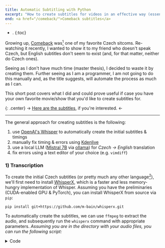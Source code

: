 ```yaml
---
title: Automatic Subtitling with Python
excerpt: "How to create subtitles for videos in an effective way (essentially automatically)."
end: <a href="/comeback/">Comeback subtitles</a>
---
```


- .
{:toc}

Growing up, [Comeback](https://www.imdb.com/title/tt1321261/) was[^1] one of my favorite Czech sitcoms.
Re-watching it recently, I wanted to show it to my friend who doesn't speak Czech, but English subtitles don't seem to exist (and, for that matter, neither do Czech ones).

Seeing as I don't have much time (master thesis), I decided to waste it by creating them.
Further seeing as I am a programmer, I am not going to do this manually and, as the title suggests, will automate the process as much as I can.

This short post covers what I did and could prove useful if case you have your own favorite movie/show that you'd like to create subtitles for.

{: .center}
→ [Here are the subtitles](/comeback/), if you're interested. ←

---

The general approach for creating subtitles is the following:

1. use [OpenAI's Whisper](https://github.com/openai/whisper) to automatically create the initial subtitles & timings
2. manually fix timing & errors using [Kdenlive](https://kdenlive.org/en/)
3. use a local LLM ([Mistral 7B](https://mistral.ai/news/announcing-mistral-7b/) via [ollama](https://ollama.com/)) for _Czech → English_ translation
4. fix errors using a text editor of your choice (e.g. `vimdiff`)

### 1) Transcription

To create the initial Czech subtitles (or pretty much any other language[^2]), we'll first need to install [WhisperX](https://github.com/m-bain/whisperX), which is a faster and less memory-hungry implementation of Whisper.
Assuming you have the preliminaries (CUDA-enabled GPU & PyTorch), you can install WhisperX from source via `pip`:

```
pip install git+https://github.com/m-bain/whisperx.git
```

To automatically create the subtitles, we can use `ffmpeg` to extract the audio, and subsequently run the `whisperx` command with appropriate parameters.
_Assuming you are in the directory with your audio files, you can run the following script:_

<details>
<summary>Code</summary>
<div markdown="1">
```sh
#!/bin/sh
for file in *.mp4; do
  # Extract audio (if it doesn't exist)
  audio_file="${file%.*}.aac"

  if [ ! -s "$audio_file" ]; then
    ffmpeg -y -i "$file" -vn "$audio_file"
  fi

  # Create directory for the subtitles
  out_dir="${file%.*}/cz"
  mkdir -p "$out_dir"

  # Run whisperx + symlink the video (if the directory is empty)
  if [ -z "$(ls -A "$out_dir")" ]; then
    whisperx "$audio_file" \
        --model large-v3 \
        --language Czech \
        --segment_resolution chunk \
        --task transcribe \
        --output_dir "$out_dir" \
        --output_format srt

    ln -s "../../$(basename "$file")" "$out_dir/$(basename "$file")"
  fi
done
```
</div>
</details>

Note that for the `large` WhisperX models, you need to have **at least ~8 GB of VRAM**.
If you don't have this, use `medium`, which requires ~6 GB and is quite a bit worse.

If you don't have a GPU at all, I would recommend using [Runpod](https://www.runpod.io/), which offers cheap GPU devices with custom Docker images.
_This is not a sponsored post but I am a very happy customer, and if you'd like to support me, [here is my referral link](https://runpod.io?ref=zqgj8it7)._

If you only need to transcribe a short video, you can also use [Google Colab](https://colab.research.google.com/) for free, since it offers a few hours of GPU access for free.

### 2) Manual Transcription Fixes

Since the transcription contains some errors in both contents and timing (although I have to say that the results are around 95% correct, which is insanely impressive), we need to fix those.
My tool of choice is [Kdenlive](https://kdenlive.org/en/), since it's the video editor I'm pretty comfortable with and has good tools for editing subtitles.

I don't really have much to write here -- to edit the subtitles, just drag & drop the video + subtitles and hit play, fixing mistakes along the way.
_Note that doing this for a 30-minute episode usually takes me around 1 hour, so if it takes you 10 you're doing something wrong and if it takes you 5 minutes please tell me how._

One helpful thing that I discovered after translating the first ~3 episodes is that Whisper can sometimes produce consistent incorrect results, which you can fix automatically for all future episodes -- in my case, the names of the lead characters (mainly Ivuška and Ozzák) made rise to the following replacement rules:
```toml
ozák -> Ozzák
Ozák -> Ozzák
ivošk -> Ivušk
Ivošk -> Ivušk
```

Yet again, here is a Python script that automatically does this for subtitle files in all subdirectories of wherever you're launching it from:

<details>
<summary>Code</summary>
<div markdown="1">
```python
#!/bin/python
from pathlib import Path
from tempfile import NamedTemporaryFile
from subprocess import Popen

import re
import shutil


REPLACEMENT_RULES = """
Add -> all
rules -> here.
"""


replacement_rules_list = []
for line in REPLACEMENT_RULES.strip().splitlines():
    source, target = line.strip().split(' -> ')
    replacement_rules_list.append((source, target))


def perform_replacements_in_file(in_path, out_path):
    with open(in_path, 'r') as file:
        content = file.read()

    for pattern, replacement in replacement_rules_list:
        content = re.sub(pattern, replacement, content)

    with open(out_path, 'w') as file:
        file.write(content)


# First do replacements to a temporary file
temp_file_mapping = {}
for file in sorted(Path(".").rglob('*.srt')):
    if not file.is_file():
        continue

    with NamedTemporaryFile(delete=False, suffix=".srt") as f:
        out_file = Path(f.name)

        temp_file_mapping[file] = out_file
        perform_replacements_in_file(file, out_file)


# Check diffs
for orig, tmp in sorted(temp_file_mapping.items()):
    process = Popen(["diff", "-u", str(orig), str(tmp)])
    process.communicate()


i = None
while not i or i.lower() not in "yn":
    i = input("Confirm replacement [Y/n]: ")

if i.lower() == "y":
    print("Replacing...")
    for orig, tmp in temp_file_mapping.items():
        shutil.move(tmp, orig)
else:
    print("Removing tempfiles...")
    for _, tmp in temp_file_mapping.items():
        tmp.unlink()
```
</div>
</details>


### 3) Translation
For a reasonably fast and accurate Czech to English translation, one way is to use a local LLM model for line-by-line translation.
I've experimented with Whisper's translation functionality, but it creates problems with timing (since I wanted it to be the same as the Czech subtitles), as well as not being too good.

I will be using [ollama](https://ollama.com/) with the [Mistral 7B](https://mistral.ai/news/announcing-mistral-7b/), which again requires **around ~8 GB of VRAM**.
_If you don't have this, I would again recommend using [Runpod](https://runpod.io?ref=zqgj8it7)._

To install, run the following (ideally read what the script does first before you pipe it to `sh`):
```sh
curl -fsSL https://ollama.com/install.sh | sh
```

To perform the translation, we will again run a script in the directory with the videos:

<details>
<summary>Code</summary>
<div markdown="1">
```python
#!/bin/python
from pathlib import Path
from subprocess import Popen, PIPE
from tempfile import NamedTemporaryFile
from tqdm import tqdm

import shutil


PROMPT = "Translate the following line from a Czech subtitle to English. Only include the response: "


for file in sorted(Path(".").rglob('*.srt')):
    if not file.is_file():
        continue

    # Czech -> English
    if file.parent.name != "cz":
        continue

    en_file = file.parent.parent / "en" / file.name
    en_file.parent.mkdir(parents=True, exist_ok=True)

    # Skip if it already exists
    if en_file.exists():
        continue

    print(f"Translating '{file.name}'...")
    with open(file, "r") as f, NamedTemporaryFile(mode="w", delete=False) as g:
        lines = f.read().splitlines()

        # I hope this is a safe assumption :)
        for i, line in tqdm(enumerate(lines), total=len(lines)):
            if i % 4 != 2:
                g.write(line + "\n")
                continue

            process = Popen(["ollama", "run", "mistral", PROMPT + "[" + line.strip() + "]"], stdout=PIPE, stderr=PIPE)

            if i > 10:
                break

            stdout, _ = process.communicate()

            # the LLM sometimes doesn't exactly follow the prompt, so we only keep the first line
            stdout = stdout.decode().strip().splitlines()[0]

            g.write(stdout + "\n")

    shutil.move(g.name, en_file)
```
</div>
</details>


### 4) Manual Translation Fixes

Open the subtitles in your favorite text editor (`vim`) and fix away.


### 5) Credits

I also added a link to the page with all Comeback subtitles at the beginning of each individual subtitles, in case people obtain them from somewhere else and would like to get them for other episodes:

<details>
<summary>Code</summary>
<div markdown="1">
```python
#!/bin/python
from pathlib import Path


EXPORT_DIRECTORY = Path("../Comeback Subtitles")

BEGINNING = "1\n00:00:00,000 --> 00:00:05,000\nhttps://slama.dev/comeback/\n"


for file in sorted(Path(".").rglob('*.srt')):
    if not file.is_file():
        continue

    lang = file.parent.name

    output_directory = EXPORT_DIRECTORY / lang
    output_directory.mkdir(parents=True, exist_ok=True)
    output_file = output_directory / file.name

    with open(file, "r") as f, open(output_file, "w") as g:
        g.write(BEGINNING + "\n")

        for i, line in enumerate(f):
            if i % 4 == 0:
                g.write(f"{i // 4 + 2}\n")
            else:
                g.write(line)
```
</div>
</details>


[^1]: Watching the show back, I have to admit that certain episodes are a little rough to watch and could be considered problematic in today's day and age. Watch at your own peril.

[^2]: <p>Well... almost all:</p><p class="tiny"><em>Afrikaans, Albanian, Amharic, Arabic, Armenian, Assamese, Azerbaijani, Bashkir, Basque, Belarusian, Bengali, Bosnian, Breton, Bulgarian, Burmese, Cantonese, Castilian, Catalan, Chinese, Croatian, Czech, Danish, Dutch, English, Estonian, Faroese, Finnish, Flemish, French, Galician, Georgian, German, Greek, Gujarati, Haitian, Haitian Creole, Hausa, Hawaiian, Hebrew, Hindi, Hungarian, Icelandic, Indonesian, Italian, Japanese, Javanese, Kannada, Kazakh, Khmer, Korean, Lao, Latin, Latvian, Letzeburgesch, Lingala, Lithuanian, Luxembourgish, Macedonian, Malagasy, Malay, Malayalam, Maltese, Maori, Marathi, Moldavian, Moldovan, Mongolian, Myanmar, Nepali, Norwegian, Nynorsk, Occitan, Panjabi, Pashto, Persian, Polish, Portuguese, Punjabi, Pushto, Romanian, Russian, Sanskrit, Serbian, Shona, Sindhi, Sinhala, Sinhalese, Slovak, Slovenian, Somali, Spanish, Sundanese, Swahili, Swedish, Tagalog, Tajik, Tamil, Tatar, Telugu, Thai, Tibetan, Turkish, Turkmen, Ukrainian, Urdu, Uzbek, Valencian, Vietnamese, Welsh, Yiddish, Yoruba.</em></p>
